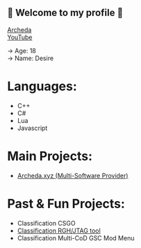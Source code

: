 ## 🌹 Welcome to my profile 🌹

[Archeda](https://archeda.xyz/forums/index.php?members/desire.1)<br />
[YouTube](https://www.youtube.com/c/Desire2K17)<br />

-> Age: 18<br />
-> Name: Desire<br />

# Languages:

- C++<br />
- C#<br />
- Lua<br />
- Javascript<br />


# Main Projects:

- [Archeda.xyz (Multi-Software Provider)](https://archeda.xyz)<br />

# Past & Fun Projects:

- Classification CSGO<br />
- [Classification RGH/JTAG tool](https://github.com/Dezyrr/Classification-RGH-tool)<br />
- Classification Multi-CoD GSC Mod Menu<br />

